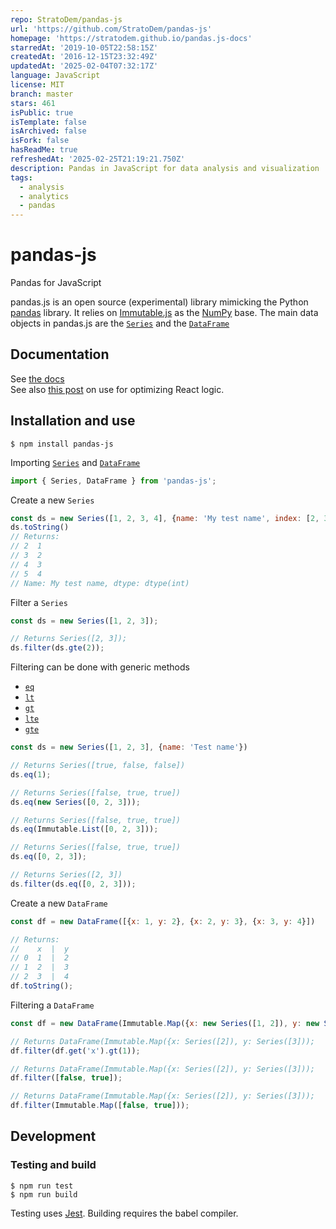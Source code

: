 ```yaml
---
repo: StratoDem/pandas-js
url: 'https://github.com/StratoDem/pandas-js'
homepage: 'https://stratodem.github.io/pandas.js-docs'
starredAt: '2019-10-05T22:58:15Z'
createdAt: '2016-12-15T23:32:49Z'
updatedAt: '2025-02-04T07:32:17Z'
language: JavaScript
license: MIT
branch: master
stars: 461
isPublic: true
isTemplate: false
isArchived: false
isFork: false
hasReadMe: true
refreshedAt: '2025-02-25T21:19:21.750Z'
description: Pandas in JavaScript for data analysis and visualization
tags:
  - analysis
  - analytics
  - pandas
---
```


# pandas-js
Pandas for JavaScript

pandas.js is an open source (experimental) library mimicking the
Python [pandas](http://pandas.pydata.org/) library. It relies on
[Immutable.js](https://facebook.github.io/immutable-js/) as the
[NumPy](http://www.numpy.org/) base. The main data
objects in pandas.js are the [`Series`](#series) and the
[`DataFrame`](#dataframe)

## Documentation

See [the docs](https://stratodem.github.io/pandas.js-docs/)  
See also [this post](https://insights.stratodem.com/pandas-immutable-js-2d9bf010639b) on use for optimizing React logic.

## Installation and use
```
$ npm install pandas-js
```

Importing
[`Series`](https://stratodem.github.io/pandas.js-docs/#series)
and
[`DataFrame`](https://stratodem.github.io/pandas.js-docs/#dataframe)
```js
import { Series, DataFrame } from 'pandas-js';
```

Create a new `Series`
```js
const ds = new Series([1, 2, 3, 4], {name: 'My test name', index: [2, 3, 4, 5]})
ds.toString()
// Returns:
// 2  1
// 3  2
// 4  3
// 5  4
// Name: My test name, dtype: dtype(int)
```

Filter a `Series`
```js
const ds = new Series([1, 2, 3]);

// Returns Series([2, 3]);
ds.filter(ds.gte(2));
```

Filtering can be done with generic methods
- [`eq`](https://stratodem.github.io/pandas.js-docs/#series-eq)
- [`lt`](https://stratodem.github.io/pandas.js-docs/#series-lt)
- [`gt`](https://stratodem.github.io/pandas.js-docs/#series-gt)
- [`lte`](https://stratodem.github.io/pandas.js-docs/#series-lte)
- [`gte`](https://stratodem.github.io/pandas.js-docs/#series-gte)

```js
const ds = new Series([1, 2, 3], {name: 'Test name'})

// Returns Series([true, false, false])
ds.eq(1);

// Returns Series([false, true, true])
ds.eq(new Series([0, 2, 3]));

// Returns Series([false, true, true])
ds.eq(Immutable.List([0, 2, 3]));

// Returns Series([false, true, true])
ds.eq([0, 2, 3]);

// Returns Series([2, 3])
ds.filter(ds.eq([0, 2, 3]));
```

Create a new `DataFrame`
```js
const df = new DataFrame([{x: 1, y: 2}, {x: 2, y: 3}, {x: 3, y: 4}])

// Returns:
//    x  |  y
// 0  1  |  2
// 1  2  |  3
// 2  3  |  4
df.toString();
```

Filtering a `DataFrame`

```js
const df = new DataFrame(Immutable.Map({x: new Series([1, 2]), y: new Series([2, 3])}));

// Returns DataFrame(Immutable.Map({x: Series([2]), y: Series([3]));
df.filter(df.get('x').gt(1));

// Returns DataFrame(Immutable.Map({x: Series([2]), y: Series([3]));
df.filter([false, true]);

// Returns DataFrame(Immutable.Map({x: Series([2]), y: Series([3]));
df.filter(Immutable.Map([false, true]));
```

## Development

### Testing and build
```
$ npm run test
$ npm run build
```
Testing uses [Jest](https://facebook.github.io/jest/). Building requires the babel compiler.

